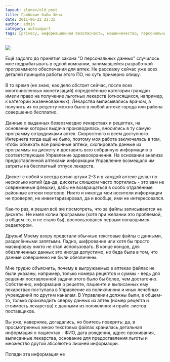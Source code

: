 ```yaml
---
layout: zlonov/old_post
title: Гробовые бабы Зины
date: 2011-06-22 22:31
author: admin
category: autoimport
tags: [privacy, информационная безопасность, мошенничество, персональные данные]
---
```

<div dir="ltr" trbidi="on">
<div><a href="http://1.bp.blogspot.com/-MLJDuJiZoaI/TgEo5p_p1KI/AAAAAAAAAIc/6QFAGlTz7JE/s1600/b16f8d73a1d13484809ee370598ca499.jpg" imageanchor="1"><img border="0" src="https://1.bp.blogspot.com/-MLJDuJiZoaI/TgEo5p_p1KI/AAAAAAAAAIc/6QFAGlTz7JE/s1600/b16f8d73a1d13484809ee370598ca499.jpg"/></a></div>
<br />Ещё задолго до принятия закона "О персональных данных" случилось мне подрабатывать в одной компании, занимавшейся разработкой программного обеспечения для аптек. Не расскажу сейчас уже всех деталей принципа работы этого ПО, но суть примерно опишу.<br /><a name="more"></a><br />В то время (не знаю, как дело обстоит сейчас, после всех многочисленных монетизаций) определённые категории граждан имели право на получение льготных лекарств (относящихся, например, к категории жизенноважных). Лекарства выписывались врачом, а получить их по рецепту можно было в любой аптеке города или района совершенно бесплатно.<br /><br />Данные о выданных безвозмездно лекарствах и рецептах, на основании которых выдача производилась, вносились в ту самую программу сотрудниками аптек. Скоростного и всем доступного Интернета тогда ещё не было, поэтому моя работа заключалась в том, чтобы объехать все районные аптеки, скопировать данные из программы на дискету и доставить всю собранную информацию в соответствующее Управление здравоохранения. На основании анализа предоставленной аптеками информации Управление возмещало им затраты на бесплатный отпуск лекарств.<br /><br />Дискет с собой я всегда возил штуки 2-3 и в каждой аптеке делал по несколько копий (да-да, дискеты слишком часто портились - это вам не современные флешки), дабы не возвращаться в особо отдалённые районные аптеки повторно. Никто и никогда мои носители информации не проверял, не инвентаризировал, да и вообще, ими не интересовался.<br /><br />Как-то раз, я решил всё же посмотреть, что за файлы записываются на дискеты. Не имея копии программы (хотя при желании это проблемой, в общем-то, и не стало бы), воспользовался первым попавшимся редактором.<br /><br />Друзья! Моему взору предстали обычные текстовые файлы с данными, разделёнными запятыми. Ладно, шифрование или хотя бы просто маскировку никто не стал использовать. В конце концов, для обезличенных данных это иногда допустимо, но беда была в том, что данные совершенно не были обезличены.<br /><br />Мне трудно объяснить, почему в выгружаемых в аптеках файлах не были указаны, например, только номера рецептов и суммы - ведь для решения поставленной задачи этого было бы более, чем достаточно. Собственно, информация о рецепте, пациенте и выписанных ему лекарствах поступала в Управление из поликлинник и иных лечебных учреждений по другим каналам. В Управлении должны были, в общем-то, только производить сверку данных из аптек (номер рецепта и стоимость лекарства) с данными из поликлиник и прайс-листов поставщиков.<br /><br />Вы уже, наверняка, догадались, но боитесь поверить: да, в просмотренных мною текстовых файлах хранилась детальная информация о пациентах - ФИО, дата рождения, адрес проживания, выписанные лекарства, основание для предоставления льготы и множество другой абсолютно лишней информации.<br /><br />Попади эта информация не</div>
